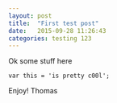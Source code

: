 ```yaml
---
layout: post
title:  "First test post"
date:   2015-09-28 11:26:43
categories: testing 123
---
```

Ok some stuff here

```
var this = 'is pretty c00l';
```

Enjoy!
Thomas
